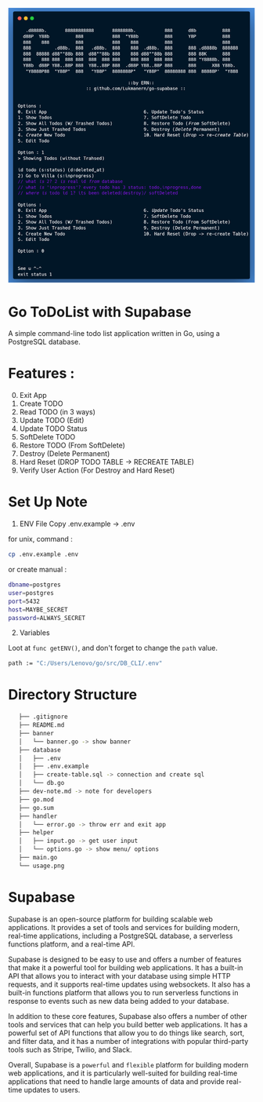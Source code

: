 ![USAGE.PNG](https://raw.githubusercontent.com/Lukmanern/go-supabase/master/usage.png)

# Go ToDoList with Supabase

A simple command-line todo list application written in Go, using a PostgreSQL database.

# Features :

0. Exit App
1. Create TODO
2. Read TODO (in 3 ways)
3. Update TODO (Edit)
4. Update TODO Status
5. SoftDelete TODO
6. Restore TODO (From SoftDelete)
7. Destroy (Delete Permanent)
8. Hard Reset (DROP TODO TABLE -> RECREATE TABLE)
9. Verify User Action (For Destroy and Hard Reset)

# Set Up Note

1. ENV File
   Copy .env.example -> .env

for unix, command :

```sh
cp .env.example .env
```

or create manual :

```sh
dbname=postgres
user=postgres
port=5432
host=MAYBE_SECRET
password=ALWAYS_SECRET
```

2. Variables

Loot at `func getENV()`, and don't forget to change the `path` value.

```sh
path := "C:/Users/Lenovo/go/src/DB_CLI/.env"
```

# Directory Structure

```sh
   ├── .gitignore
   ├── README.md
   ├── banner
   │   └── banner.go -> show banner
   ├── database
   │   ├── .env
   │   ├── .env.example
   │   ├── create-table.sql -> connection and create sql
   │   └── db.go
   ├── dev-note.md -> note for developers
   ├── go.mod
   ├── go.sum
   ├── handler
   │   └── error.go -> throw err and exit app
   ├── helper
   │   ├── input.go -> get user input
   │   └── options.go -> show menu/ options
   ├── main.go
   └── usage.png
```

# Supabase

Supabase is an open-source platform for building scalable web applications. It provides a set of tools and services for building modern, real-time applications, including a PostgreSQL database, a serverless functions platform, and a real-time API.

Supabase is designed to be easy to use and offers a number of features that make it a powerful tool for building web applications. It has a built-in API that allows you to interact with your database using simple HTTP requests, and it supports real-time updates using websockets. It also has a built-in functions platform that allows you to run serverless functions in response to events such as new data being added to your database.

In addition to these core features, Supabase also offers a number of other tools and services that can help you build better web applications. It has a powerful set of API functions that allow you to do things like search, sort, and filter data, and it has a number of integrations with popular third-party tools such as Stripe, Twilio, and Slack.

Overall, Supabase is a `powerful` and `flexible` platform for building modern web applications, and it is particularly well-suited for building real-time applications that need to handle large amounts of data and provide real-time updates to users.
